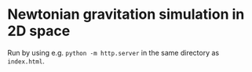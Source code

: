 # Newtonian gravitation simulation in 2D space
Run by using e.g.  `python -m http.server` in the same directory as `index.html`.
